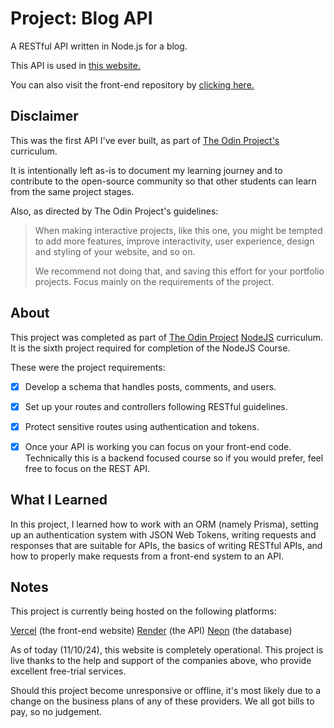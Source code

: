 Project: Blog API
=============

A RESTful API written in Node.js for a blog. 

This API is used in [this website.](https://odin-react-blog.vercel.app/)

You can also visit the front-end repository by [clicking here.](https://github.com/alansobchacki/odin-react-blog)


Disclaimer
-----

This was the first API I've ever built, as part of [The Odin Project's](https://www.theodinproject.com/) curriculum. 

It is intentionally left as-is to document my learning journey and to contribute to the open-source community so that other students can learn from the same project stages.

Also, as directed by The Odin Project's guidelines:

> When making interactive projects, like this one, you might be tempted to add more features, improve interactivity, user experience, design and styling of your website, and so on.
> 
> We recommend not doing that, and saving this effort for your portfolio projects. Focus mainly on the requirements of the project.


About
-----

This project was completed as part of [The Odin Project](https://www.theodinproject.com/) [NodeJS](https://www.theodinproject.com/paths/full-stack-javascript/courses/nodejs) curriculum. It is the sixth project required for completion of the NodeJS Course.

These were the project requirements:

- [x] Develop a schema that handles posts, comments, and users.
- [x] Set up your routes and controllers following RESTful guidelines. 
- [x] Protect sensitive routes using authentication and tokens.
- [x] Once your API is working you can focus on your front-end code. Technically this is a backend focused course so if you would prefer, feel free to focus on the REST API.


What I Learned
-----

In this project, I learned how to work with an ORM (namely Prisma), setting up an authentication system with JSON Web Tokens, writing requests and responses that are suitable for APIs, the basics of writing RESTful APIs, and how to properly make requests from a front-end system to an API.


Notes
-----

This project is currently being hosted on the following platforms:

[Vercel](https://vercel.com/) (the front-end website)
[Render](https://render.com/) (the API)
[Neon](https://neon.tech/) (the database)

As of today (11/10/24), this website is completely operational. This project is live thanks to the help and support of the companies above, who provide excellent free-trial services. 

Should this project become unresponsive or offline, it's most likely due to a change on the business plans of any of these providers. We all got bills to pay, so no judgement.
